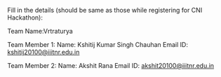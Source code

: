 Fill in the details (should be same as those while registering for CNI Hackathon):

Team Name:Vrtraturya

Team Member 1:
Name: Kshitij Kumar Singh Chauhan
Email ID: kshitij20100@iiitnr.edu.in

Team Member 2:
Name: Akshit Rana
Email ID: akshit20100@iiitnr.edu.in
